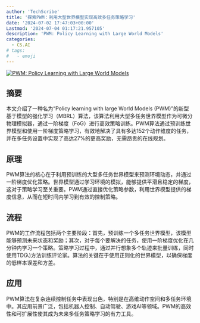 ```yaml
---
author: 'TechScribe'
title: '探索PWM：利用大型世界模型实现高效多任务策略学习'
date: '2024-07-02 17:47:03+00:00'
Lastmod: '2024-07-04 01:17:21.957105'
description: 'PWM: Policy Learning with Large World Models'
categories:
  - CS.AI
# tags:
#   - emoji
---
```


[![PWM: Policy Learning with Large World Models](https://arxiv-research-1301205113.cos.ap-guangzhou.myqcloud.com/images/2407.02466v2.pdf_0.jpg)](https://arxiv.org/abs/2407.02466v2)

## 摘要

本文介绍了一种名为“Policy learning with large World Models (PWM)”的新型基于模型的强化学习（MBRL）算法，该算法利用大型多任务世界模型作为可微分物理模拟器，通过一阶梯度（FoG）进行高效策略训练。PWM算法通过预训练世界模型和使用一阶梯度策略学习，有效地解决了具有多达152个动作维度的任务，并在多任务设置中实现了高达27%的更高奖励，无需昂贵的在线规划。<!--more-->

## 原理

PWM算法的核心在于利用预训练的大型多任务世界模型来预测环境动态，并通过一阶梯度优化策略。世界模型通过学习环境的模拟，能够提供平滑且稳定的梯度，这对于策略学习至关重要。PWM通过直接优化策略参数，利用世界模型提供的梯度信息，从而在短时间内学习到有效的控制策略。

## 流程

PWM的工作流程包括两个主要阶段：首先，预训练一个多任务世界模型，该模型能够预测未来状态和奖励；其次，对于每个要解决的任务，使用一阶梯度优化在几分钟内学习一个策略。策略学习过程中，通过并行想象多个轨迹来批量训练，同时使用TD(λ)方法训练评论家。算法的关键在于使用正则化的世界模型，以确保梯度的低样本误差和方差。

## 应用

PWM算法在复杂连续控制任务中表现出色，特别是在高维动作空间和多任务环境中。其应用前景广泛，包括机器人控制、自动驾驶、游戏AI等领域。PWM的高效性和可扩展性使其成为未来多任务策略学习的有力工具。